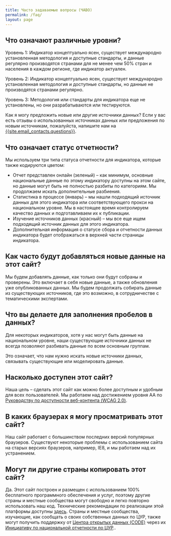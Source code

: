 ```yaml
---
title: Часто задаваемые вопросы (ЧАВО)
permalink: /faq/
layout: page
---
```


## Что означают различные уровни?

Уровень 1: Индикатор концептуально ясен, существует международно установленная методология и доступные стандарты, и данные регулярно производятся странами для не менее чем 50% стран и населения в каждом регионе, где индикатор актуален.

Уровень 2: Индикатор концептуально ясен, существует международно установленная методология и доступные стандарты, но данные не производятся странами регулярно.

Уровень 3: Методология или стандарты для индикатора еще не установлены, но они разрабатываются или тестируются.

Как я могу предложить новые или другие источники данных?
Если у вас есть отзывы о использованных источниках данных или предложения по новым источникам, пожалуйста, напишите нам на <a href="mailto:{{site.email_contacts.questions}}">{{site.email_contacts.questions}}</a>.

## Что означает статус отчетности?
Мы используем три типа статуса отчетности для индикатора, которые также кодируются цветом:

* Отчет представлен онлайн (зеленый) – как минимум, основные национальные данные по этому индикатору доступны на этом сайте, но данные могут быть не полностью разбиты по категориям. Мы продолжаем искать дополнительные разбиения.
* Статистика в процессе (январь) – мы нашли подходящий источник данных для этого индикатора или соответствующего прокси на национальном уровне. Мы в настоящее время контролируем качество данных и подготавливаем их к публикации.
* Изучение источников данных (красный) – мы все еще ищем подходящий источник данных для этого индикатора.
* Дополнительная информация о статусе сбора и отчетности данных индикатора будет отображаться в верхней части страницы индикатора.

## Как часто будут добавляться новые данные на этот сайт?
Мы будем добавлять данные, как только они будут собраны и проверены. Это включает в себя новые данные, а также обновления уже опубликованных данных. Мы будем продолжать собирать данные из существующих источников, где это возможно, в сотрудничестве с тематическими экспертами.

## Что вы делаете для заполнения пробелов в данных?
Для некоторых индикаторов, хотя у нас могут быть данные на национальном уровне, наши существующие источники данных не всегда позволяют разбивать данные по всем основным группам.

Это означает, что нам нужно искать новые источники данных, связывать существующие или моделировать данные.

## Насколько доступен этот сайт?
Наша цель – сделать этот сайт как можно более доступным и удобным для всех пользователей. Мы работаем над достижением уровня AA по [Руководству по доступности веб-контента (WCAG 2.0)](https://www.gov.uk/service-manual/helping-people-to-use-your-service/understanding-wcag-20).

## В каких браузерах я могу просматривать этот сайт?
Наш сайт работает с большинством последних версий популярных браузеров. Существуют некоторые проблемы с использованием сайта на старых версиях браузеров, например, IE8, и мы работаем над их устранением.

## Могут ли другие страны копировать этот сайт?
Да. Этот сайт построен и размещен с использованием 100% бесплатного программного обеспечения и услуг, поэтому другие страны и местные сообщества могут свободно и легко повторно использовать наш код. Технические рекомендации по реализации этой платформы доступны [здесь](https://open-sdg.readthedocs.io). Страны и местные сообщества, изучающие, как сообщать о своих собственных данных по ЦУР, также могут получить поддержку от [Центра открытых данных (CODE)](http://www.opendataenterprise.org/)  через их [Инициативу по национальной отчетности по ЦУР](https://www.sdgreporting.org/)..
